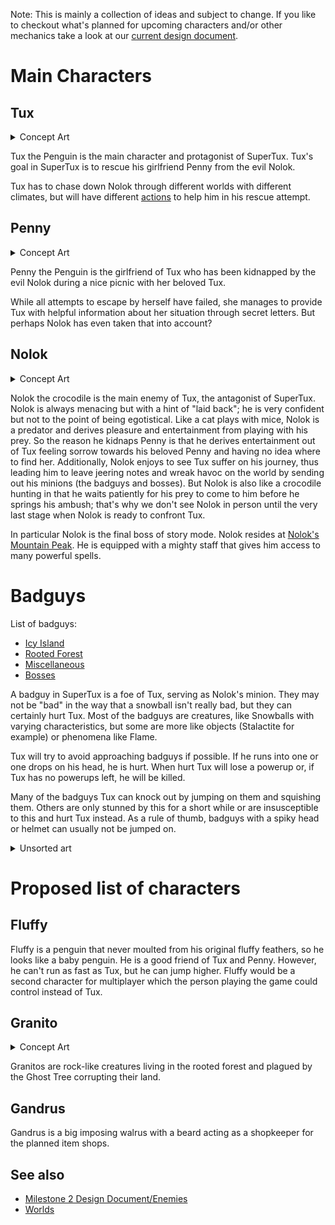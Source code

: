 Note: This is mainly a collection of ideas and subject to change. If you like to checkout what's planned for upcoming characters and/or other mechanics take a look at our [current design document](https://github.com/SuperTux/supertux/wiki/Current-Design-Document).

Main Characters
===============

Tux
---

<details>
  <summary>Concept Art</summary>

![](images/Actions.jpg)
![](images/Actions2.jpg)
![](images/Pogo.jpg)

![](images/Supertux-buttjump.png "Tux performing a buttjump")
![](images/Tux_bubble.png "Flatulent Tux")
![](images/Firetux.png "Design concept for FireTux")

![](images/Supertux3d.jpg "3-D model of Tux")
</details>

Tux the Penguin is the main character and protagonist of SuperTux. Tux's goal in SuperTux is to rescue his
girlfriend Penny from the evil Nolok.

Tux has to chase down Nolok through different worlds with different climates, but will have different
[actions](https://github.com/SuperTux/supertux/wiki/Actions) to help him in his rescue attempt.

Penny
-----

<details>
  <summary>Concept Art</summary>
  
![](images/Penny.png "Sketch")
![](images/Penny2.png "Sketch 2")
![](images/Pennysheetwip.png "Penny actions test")
![](images/Pennytest.png "In-game")
![](images/Pennytest2.png "Drawing")
![](images/Pennykart1.png "3-D model from SuperTuxKart")
![](images/Pennyfrontside2.png)
![](images/Pennyfrontside.png)
![](images/PennyTux.png "Modified Tux to look like Penny")
![](images/PennySVN.png "Penny currently in SVN")
</details>

Penny the Penguin is the girlfriend of Tux who has been kidnapped by the evil Nolok during a nice picnic with
her beloved Tux.

While all attempts to escape by herself have failed, she manages to provide Tux with helpful information about her
situation through secret letters. But perhaps Nolok has even taken that into account?

Nolok
-----

<details>
  <summary>Concept Art</summary>
  
![](images/nolok_walk.png)
![](images/nolok_anim2.gif)
![](images/Nolok.png)
![](images/Nolok-statue.jpg)
![](images/Nolok-snip.png)
![](images/Noloksketches3.jpg)
![](images/Noloksketch7.jpg)
![](images/Noloksketch8.jpg)
![](images/Test10.gif)
![](images/Nolok_jump.png)
![](images/Nolokfrontside.png)
![](images/Nolok_large_front_sketch.png)
![](images/Nolokfrontside2.png)
![](images/Noloksketches1.jpg)
![](images/Nolok3.jpg)
![](images/Nolok2.jpg)
![](images/Nolok_stand.png)
![](images/Feline-Nolok.jpg "Feline version")

![](images/Nolok-small-color-paron.png)
![](images/Nolok-small.png)
![](images/Feline-Nolok-small.png "Feline version")
![](images/Nolok-statue-sample-5.png)
</details>

Nolok the crocodile is the main enemy of Tux, the antagonist of SuperTux. Nolok is always menacing but with a hint of "laid back"; he is very confident but not to the point of being egotistical. Like a cat plays with mice, Nolok is a predator and derives pleasure and entertainment from playing with his prey. So the reason he kidnaps Penny is that he derives entertainment out of Tux feeling sorrow towards his beloved Penny and having no idea where to find her. Additionally, Nolok enjoys to see Tux suffer on his journey, thus leading him to leave jeering notes and wreak havoc on the world by sending out his minions (the badguys and bosses). But Nolok is also like a crocodile hunting in that he waits patiently for his prey to come to him before he springs his ambush; that's why we don't see Nolok in person until the very last stage when Nolok is ready to confront Tux.

In particular Nolok is the final boss of story mode. Nolok resides at [Nolok's Mountain Peak](Mountain-Peak "wikilink"). He is equipped with a mighty staff that gives him access to many powerful spells.

Badguys
=======

List of badguys:

- [Icy Island](https://github.com/SuperTux/supertux/wiki/Badguys-Icy)
- [Rooted Forest](https://github.com/SuperTux/supertux/wiki/Badguys-Forest)
- [Miscellaneous](https://github.com/SuperTux/supertux/wiki/Badguys-Misc)
- [Bosses](https://github.com/SuperTux/supertux/wiki/Bosses)

A badguy in SuperTux is a foe of Tux, serving as Nolok's minion. They may not be "bad" in the way that a snowball isn't really bad, but they can certainly hurt Tux. Most of the badguys are creatures, like Snowballs with varying characteristics, but some are more like objects (Stalactite for example) or phenomena like Flame.

Tux will try to avoid approaching badguys if possible. If he runs into one or one drops on his head, he is hurt. When hurt Tux will lose a powerup or, if Tux has no powerups left, he will be killed.

Many of the badguys Tux can knock out by jumping on them and squishing them. Others are only stunned by this for a short while or are insusceptible to this and hurt Tux instead. As a rule of thumb, badguys with a spiky head or helmet can usually not be jumped on.

<details>
  <summary>Unsorted art</summary>

![](images/Kugelblitz2.jpg "Kugelblitz2.jpg")
![](images/Kugelblitz1.jpg "Kugelblitz1.jpg")
![](images/Minibomb.png)
![](images/ChristophEstart.png)
![](images/Totem.jpg)
![](images/Spitter.png)
![](images/Eater.png)
![](images/Minibomb-and-stuff.png) 
![](images/Forestguys.jpg)
![](images/Cactus.jpg)

![](images/Enemies.jpg)
![](images/Enemies2.jpg)

Special thanks to the students at Anderson Middle School.
</details>

Proposed list of characters
===========================

Fluffy
------

Fluffy is a penguin that never moulted from his original fluffy feathers, so he looks like a baby penguin. He is
a good friend of Tux and Penny. However, he can't run as fast as Tux, but he can jump higher. Fluffy would be a
second character for multiplayer which the person playing the game could control instead of Tux.

Granito
-------

<details>
  <summary>Concept Art</summary>

![](images/Granito.png)
</details>

Granitos are rock-like creatures living in the rooted forest and plagued by the Ghost Tree corrupting their land.

Gandrus
-------

Gandrus is a big imposing walrus with a beard acting as a shopkeeper for the planned item shops.


See also
--------

-   [Milestone 2 Design Document/Enemies](http://supertux.lethargik.org/wiki/Milestone_2_Design_Document/Enemies)
-   [Worlds](https://github.com/SuperTux/supertux/wiki/Worlds)

